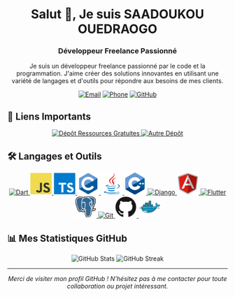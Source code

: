 <!-- Header Section -->
<h1 align="center">Salut 👋, Je suis SAADOUKOU OUEDRAOGO</h1>
<h3 align="center">Développeur Freelance Passionné</h3>

<!-- Introduction -->
<p align="center">
  Je suis un développeur freelance passionné par le code et la programmation. J'aime créer des solutions innovantes en utilisant une variété de langages et d'outils pour répondre aux besoins de mes clients.
</p>

<!-- Contact Information -->
<p align="center">
  <a href="mailto:osaadoukou@gmail.com"><img src="https://img.shields.io/badge/Email-osaadoukou@gmail.com-c14438?style=for-the-badge&logo=gmail&logoColor=white" alt="Email"></a>
  <a href="tel:+22675364491"><img src="https://img.shields.io/badge/Phone-+22675364491-blue?style=for-the-badge&logo=phone&logoColor=white" alt="Phone"></a>
  <a href="https://github.com/sidiki-codeur"><img src="https://img.shields.io/badge/GitHub-sidiki--codeur-181717?style=for-the-badge&logo=github&logoColor=white" alt="GitHub"></a>
</p>

<!-- 🔗 Liens Importants Section -->
## 🔗 Liens Importants

<p align="center">
  <a href="https://github.com/sidiki-codeur/resources-repo" target="_blank" rel="noreferrer">
    <img src="https://img.shields.io/badge/Dépôt%20Ressources%20Gratuites-GitHub-181717?style=for-the-badge&logo=github&logoColor=white" alt="Dépôt Ressources Gratuites">
  </a>
  <!-- Ajoutez d'autres liens importants ici de la même manière -->
  <a href="URL_DE_VOTRE_AUTRE_DEPOT" target="_blank" rel="noreferrer">
    <img src="https://img.shields.io/badge/Autre%20Dépôt-NomDuDepot-181717?style=for-the-badge&logo=github&logoColor=white" alt="Autre Dépôt">
  </a>
</p>

<!-- Languages and Tools Section -->
## 🛠️ Langages et Outils

<div align="center">
  <!-- Dart -->
  <a href="https://dart.dev" target="_blank" rel="noreferrer">
    <img src="https://www.vectorlogo.zone/logos/dartlang/dartlang-icon.svg" alt="Dart" width="50" height="50"/>
  </a>
  <!-- JavaScript -->
  <a href="https://developer.mozilla.org/fr/docs/Web/JavaScript" target="_blank" rel="noreferrer">
    <img src="https://raw.githubusercontent.com/devicons/devicon/master/icons/javascript/javascript-original.svg" alt="JavaScript" width="50" height="50"/>
  </a>
  <!-- TypeScript -->
  <a href="https://www.typescriptlang.org/" target="_blank" rel="noreferrer">
    <img src="https://raw.githubusercontent.com/devicons/devicon/master/icons/typescript/typescript-original.svg" alt="TypeScript" width="50" height="50"/>
  </a>
  <!-- C -->
  <a href="https://www.cprogramming.com/" target="_blank" rel="noreferrer">
    <img src="https://raw.githubusercontent.com/devicons/devicon/master/icons/c/c-original.svg" alt="C" width="50" height="50"/>
  </a>
  <!-- Java -->
  <a href="https://www.java.com" target="_blank" rel="noreferrer">
    <img src="https://raw.githubusercontent.com/devicons/devicon/master/icons/java/java-original.svg" alt="Java" width="50" height="50"/>
  </a>
  <!-- C++ -->
  <a href="https://www.w3schools.com/cpp/" target="_blank" rel="noreferrer">
    <img src="https://raw.githubusercontent.com/devicons/devicon/master/icons/cplusplus/cplusplus-original.svg" alt="C++" width="50" height="50"/>
  </a>
  <!-- Django -->
  <a href="https://www.djangoproject.com/" target="_blank" rel="noreferrer">
    <img src="https://www.vectorlogo.zone/logos/djangoproject/djangoproject-ar21.svg" alt="Django" width="50" height="50"/>
  </a>
  <!-- Angular -->
  <a href="https://angular.io/" target="_blank" rel="noreferrer">
    <img src="https://raw.githubusercontent.com/devicons/devicon/master/icons/angularjs/angularjs-original.svg" alt="Angular" width="50" height="50"/>
  </a>
  <!-- Flutter -->
  <a href="https://flutter.dev/" target="_blank" rel="noreferrer">
    <img src="https://www.vectorlogo.zone/logos/flutterio/flutterio-icon.svg" alt="Flutter" width="50" height="50"/>
  </a>
  <!-- PostgreSQL -->
  <a href="https://www.postgresql.org/" target="_blank" rel="noreferrer">
    <img src="https://raw.githubusercontent.com/devicons/devicon/master/icons/postgresql/postgresql-original.svg" alt="PostgreSQL" width="50" height="50"/>
  </a>
  <!-- Git -->
  <a href="https://git-scm.com/" target="_blank" rel="noreferrer">
    <img src="https://www.vectorlogo.zone/logos/git-scm/git-scm-icon.svg" alt="Git" width="50" height="50"/>
  </a>
  <!-- GitHub -->
  <a href="https://github.com/sidiki-codeur" target="_blank" rel="noreferrer">
    <img src="https://raw.githubusercontent.com/devicons/devicon/master/icons/github/github-original.svg" alt="GitHub" width="50" height="50"/>
  </a>
  <!-- Docker -->
  <a href="https://www.docker.com/" target="_blank" rel="noreferrer">
    <img src="https://raw.githubusercontent.com/devicons/devicon/master/icons/docker/docker-original.svg" alt="Docker" width="50" height="50"/>
  </a>
</div>

<!-- GitHub Stats Section -->
## 📊 Mes Statistiques GitHub

<p align="center">
  <img src="https://github-readme-stats.vercel.app/api?username=sidiki-codeur&show_icons=true&theme=radical" alt="GitHub Stats">
  <img src="https://github-readme-streak-stats.herokuapp.com/?user=sidiki-codeur&theme=radical" alt="GitHub Streak">
</p>

<!-- Footer -->
---

<p align="center">
  <em>Merci de visiter mon profil GitHub ! N'hésitez pas à me contacter pour toute collaboration ou projet intéressant.</em>
</p>
